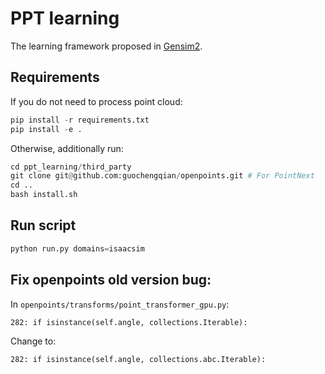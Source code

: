 # PPT learning

The learning framework proposed in [Gensim2](gensim2.github.io). 

## Requirements

If you do not need to process point cloud:
```python
pip install -r requirements.txt
pip install -e .
```

Otherwise, additionally run:
```python
cd ppt_learning/third_party
git clone git@github.com:guochengqian/openpoints.git # For PointNext
cd ..
bash install.sh
```

## Run script
```python
python run.py domains=isaacsim
```


## Fix openpoints old version bug:
In `openpoints/transforms/point_transformer_gpu.py`:
```
282: if isinstance(self.angle, collections.Iterable):
```
Change to:

```
282: if isinstance(self.angle, collections.abc.Iterable):
```